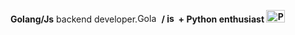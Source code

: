 
<strong>Golang/Js</strong> backend developer.<img src="https://upload.wikimedia.org/wikipedia/commons/thumb/0/05/Go_Logo_Blue.svg/2560px-Go_Logo_Blue.svg.png" alt="Golang Logo" width="35" height="15"><strong> / </storng><img src="https://static-00.iconduck.com/assets.00/javascript-js-icon-2048x2048-nyxvtvk0.png" alt="js Logo" width="15" height="15"> <strong>+ Python</strong> enthusiast <img src="https://logos-world.net/wp-content/uploads/2021/10/Python-Emblem.png"  alt="Python Logo" width="30" height="20" style="text-align:center">
